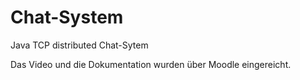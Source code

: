 # Chat-System
Java TCP distributed Chat-Sytem

Das Video und die Dokumentation wurden über Moodle eingereicht.
